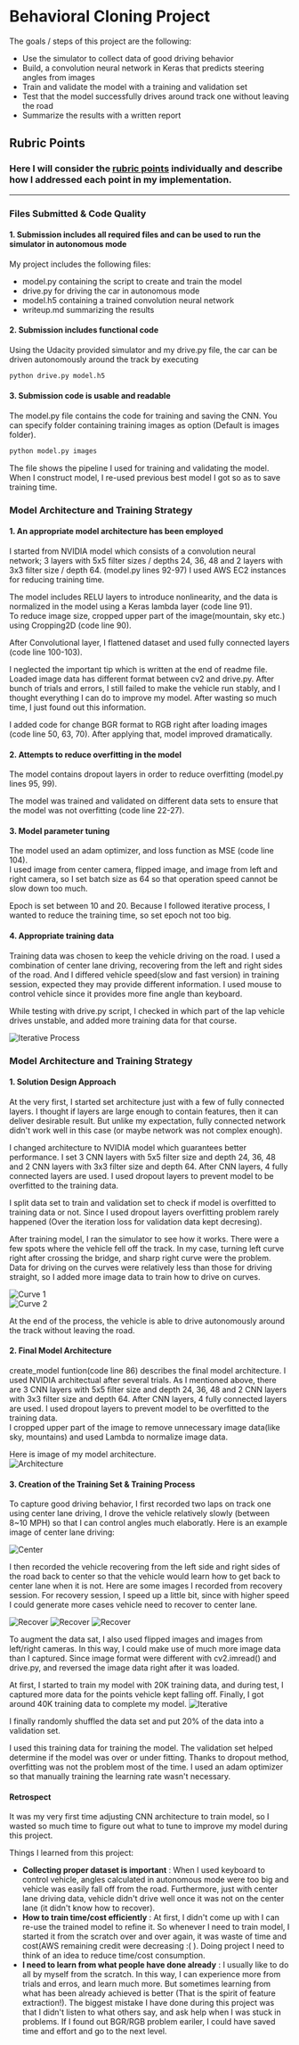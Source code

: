 # **Behavioral Cloning Project**

The goals / steps of this project are the following:
* Use the simulator to collect data of good driving behavior
* Build, a convolution neural network in Keras that predicts steering angles from images
* Train and validate the model with a training and validation set
* Test that the model successfully drives around track one without leaving the road
* Summarize the results with a written report


[//]: # (Image References)

[image1]: ./capture_images/iterative_process.png "Iterative Process"
[image2]: ./capture_images/curve_1.png "curve 1"
[image3]: ./capture_images/curve_2.png "curve 2"
[image4]: ./capture_images/cnn-architecture.png "CNN Architecture"
[image5]: ./capture_images/driving_center.jpg "Drive Center"
[image6]: ./capture_images/recovery_1.jpg "Recover"
[image7]: ./capture_images/recovery_2.jpg "Recover"
[image8]: ./capture_images/recovery_3.jpg "Recover"

## Rubric Points
### Here I will consider the [rubric points](https://review.udacity.com/#!/rubrics/432/view) individually and describe how I addressed each point in my implementation.  

---
### Files Submitted & Code Quality

#### 1. Submission includes all required files and can be used to run the simulator in autonomous mode

My project includes the following files:
* model.py containing the script to create and train the model
* drive.py for driving the car in autonomous mode
* model.h5 containing a trained convolution neural network 
* writeup.md summarizing the results

#### 2. Submission includes functional code

Using the Udacity provided simulator and my drive.py file, the car can be driven autonomously around the track by executing 
~~~sh
python drive.py model.h5
~~~

#### 3. Submission code is usable and readable

The model.py file contains the code for training and saving the CNN. You can specify folder containing training images as option (Default is images folder).
~~~sh
python model.py images
~~~

The file shows the pipeline I used for training and validating the model. When I construct model, I re-used previous best model I got so as to save training time.



### Model Architecture and Training Strategy

#### 1. An appropriate model architecture has been employed

I started from NVIDIA model which consists of a convolution neural network; 3 layers with 5x5 filter sizes / depths 24, 36, 48 and 2 layers with 3x3 filter size / depth 64. (model.py lines 92-97) I used AWS EC2 instances for reducing training time.  

The model includes RELU layers to introduce nonlinearity, and the data is normalized in the model using a Keras lambda layer (code line 91).   
To reduce image size, cropped upper part of the image(mountain, sky etc.) using Cropping2D (code line 90).  

After Convolutional layer, I flattened dataset and used fully connected layers (code line 100-103).  

I neglected the important tip which is written at the end of readme file. Loaded image data has different format between cv2 and drive.py. After bunch of trials and errors, I still failed to make the vehicle run stably, and I thought everything I can do to improve my model. After wasting so much time, I just found out this information. 

I added code for change BGR format to RGB right after loading images (code line 50, 63, 70). After applying that, model improved dramatically.


#### 2. Attempts to reduce overfitting in the model

The model contains dropout layers in order to reduce overfitting (model.py lines 95, 99).   

The model was trained and validated on different data sets to ensure that the model was not overfitting (code line 22-27).  

#### 3. Model parameter tuning

The model used an adam optimizer, and loss function as MSE (code line 104).  
I used image from center camera, flipped image, and image from left and right camera, so I set batch size as 64 so that operation speed cannot be slow down too much.  

Epoch is set between 10 and 20. Because I followed iterative process, I wanted to reduce the training time, so set epoch not too big.  

#### 4. Appropriate training data

Training data was chosen to keep the vehicle driving on the road. I used a combination of center lane driving, recovering from the left and right sides of the road. And I differed vehicle speed(slow and fast version) in training session, expected they may provide different information. I used mouse to control vehicle since it provides more fine angle than keyboard.  

While testing with drive.py script, I checked in which part of the lap vehicle drives unstable, and added more training data for that course.  

![Iterative Process][image1]  



### Model Architecture and Training Strategy

#### 1. Solution Design Approach

At the very first, I started set architecture just with a few of fully connected layers. I thought if layers are large enough to contain features, then it can deliver desirable result. But unlike my expectation, fully connected network didn't work well in this case (or maybe network was not complex enough).  

I changed architecture to NVIDIA model which guarantees better performance. I set 3 CNN layers with 5x5 filter size and depth 24, 36, 48 and 2 CNN layers with 3x3 filter size and depth 64. After CNN layers, 4 fully connected layers are used. I used dropout layers to prevent model to be overfitted to the training data.  

I split data set to train and validation set to check if model is overfitted to training data or not. Since I used dropout layers overfitting problem rarely happened (Over the iteration loss for validation data kept decresing).  

After training model, I ran the simulator to see how it works. There were a few spots where the vehicle fell off the track. In my case, turning left curve right after crossing the bridge, and sharp right curve were the problem. Data for driving on the curves were relatively less than those for driving straight, so I added more image data to train how to drive on curves.  

![Curve 1][image2]  
![Curve 2][image3]  

At the end of the process, the vehicle is able to drive autonomously around the track without leaving the road.

#### 2. Final Model Architecture

create_model funtion(code line 86) describes the final model architecture. I used NVIDIA architectual after several trials. As I mentioned above, there are 3 CNN layers with 5x5 filter size and depth 24, 36, 48 and 2 CNN layers with 3x3 filter size and depth 64. After CNN layers, 4 fully connected layers are used. I used dropout layers to prevent model to be overfitted to the training data.  
I cropped upper part of the image to remove unnecessary image data(like sky, mountains) and used Lambda to normalize image data.  

Here is image of my model architecture.  
![Architecture][image4]

#### 3. Creation of the Training Set & Training Process

To capture good driving behavior, I first recorded two laps on track one using center lane driving, I drove the vehicle relatively slowly (between 8~10 MPH) so that I can control angles much elaboratly. Here is an example image of center lane driving:

![Center][image5]

I then recorded the vehicle recovering from the left side and right sides of the road back to center so that the vehicle would learn how to get back to center lane when it is not. Here are some images I recorded from recovery session. For recovery session, I speed up a little bit, since with higher speed I could generate more cases vehicle need to recover to center lane. 

![Recover][image6]
![Recover][image7]
![Recover][image8]

To augment the data sat, I also used flipped images and images from left/right cameras. In this way, I could make use of much more image data than I captured. Since image format were different with cv2.imread() and drive.py, and reversed the image data right after it was loaded.

At first, I started to train my model with 20K training data, and during test, I captured more data for the points vehicle kept falling off. Finally, I got around 40K training data to complete my model. 
![Iterative][image1]

I finally randomly shuffled the data set and put 20% of the data into a validation set. 

I used this training data for training the model. The validation set helped determine if the model was over or under fitting. Thanks to dropout method, overfitting was not the problem most of the time. I used an adam optimizer so that manually training the learning rate wasn't necessary.


#### Retrospect
It was my very first time adjusting CNN architecture to train model, so I wasted so much time to figure out what to tune to improve my model during this project. 

Things I learned from this project:
- **Collecting proper dataset is important** : When I used keyboard to control vehicle, angles calculated in autonomous mode were too big and vehicle was easily fall off from the road. Furthermore, just with center lane driving data, vehicle didn't drive well once it was not on the center lane (it didn't know how to recover).
- **How to train time/cost efficiently** : At first, I didn't come up with I can re-use the trained model to refine it. So whenever I need to train model, I started it from the scratch over and over again, it was waste of time and cost(AWS remaining credit were decreasing :( ). Doing project I need to think of an idea to reduce time/cost consumption.
- **I need to learn from what people have done already** : I usually like to do all by myself from the scratch. In this way, I can experience more from trials and erros, and learn much more. But sometimes learning from what has been already achieved is better (That is the spirit of feature extraction!). The biggest mistake I have done during this project was that I didn't listen to what others say, and ask help when I was stuck in problems. If I found out BGR/RGB problem eariler, I could have saved time and effort and go to the next level.
